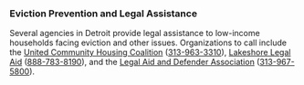 ### Eviction Prevention and Legal Assistance

Several agencies in Detroit provide legal assistance to low-income households facing eviction and other issues. Organizations to call include the [United Community Housing Coalition](https://www.uchcdetroit.org/) ([313-963-3310](tel:+1-313-963-3310)), [Lakeshore Legal Aid](https://lakeshorelegalaid.org/) ([888-783-8190](tel:+1-888-783-8190)), and the [Legal Aid and Defender Association](https://ladadetroit.org/) ([313-967-5800](tel:+1-313-967-5800)).